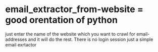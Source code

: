 # email_extractor_from-website = good orentation of python

just enter the name of the website which you want to crawl for email-addresses and it will do the rest.
There is no login session just a simple email exrtactor
